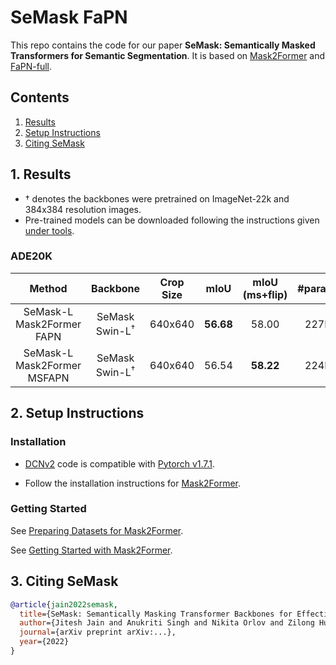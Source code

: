 # SeMask FaPN

This repo contains the code for our paper **SeMask: Semantically Masked Transformers for Semantic Segmentation**. It is based on [Mask2Former](https://github.com/facebookresearch/Mask2Former) and [FaPN-full](https://github.com/ShihuaHuang95/FaPN-full).

## Contents
1. [Results](#1-results)
2. [Setup Instructions](#2-setup-instructions)
3. [Citing SeMask](#3-citing-semask)

## 1. Results

- &dagger; denotes the backbones were pretrained on ImageNet-22k and 384x384 resolution images.
- Pre-trained models can be downloaded following the instructions given [under tools](tools/README.md).

### ADE20K

| Method | Backbone | Crop Size | mIoU | mIoU (ms+flip) | #params | config |
|   :---:| :---:    | :---:     | :---:| :---:          | :---:   | :---:  |
| SeMask-L Mask2Former FAPN | SeMask Swin-L<sup>&dagger;</sup> | 640x640 | **56.68**  | 58.00 | 227M | [config](SeMask-Mask2Former/configs/ade20k/semantic-segmentation/semask_swin/fapn_maskformer2_semask_swin_large_IN21k_384_bs16_160k_res640.yaml) |
| SeMask-L Mask2Former MSFAPN | SeMask Swin-L<sup>&dagger;</sup> | 640x640 | 56.54  | **58.22** | 224M | [config](SeMask-Mask2Former/configs/ade20k/semantic-segmentation/semask_swin/msfapn_maskformer2_semask_swin_large_IN21k_384_bs16_160k_res640.yaml) |


## 2. Setup Instructions

### Installation

- [DCNv2](DCNv2) code is compatible with [Pytorch v1.7.1](https://pytorch.org/get-started/locally/).

- Follow the installation instructions for [Mask2Former](SeMask-Mask2Former/README.md).

### Getting Started

See [Preparing Datasets for Mask2Former](SeMask-Mask2Former/datasets/README.md).

See [Getting Started with Mask2Former](GETTING_STARTED.md).

## 3. Citing SeMask

```BibTeX
@article{jain2022semask,
  title={SeMask: Semantically Masking Transformer Backbones for Effective Semantic Segmentation},
  author={Jitesh Jain and Anukriti Singh and Nikita Orlov and Zilong Huang and Jiachen Li and Steven Walton and Humphrey Shi},
  journal={arXiv preprint arXiv:...},
  year={2022}
}
```